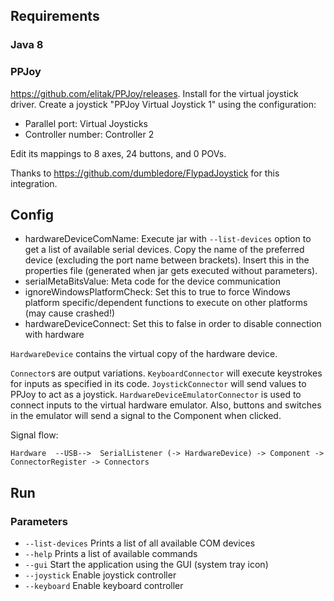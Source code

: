 
## Requirements

### Java 8

### PPJoy

https://github.com/elitak/PPJoy/releases.
Install for the virtual joystick driver. Create a joystick "PPJoy Virtual Joystick 1" using the configuration:
- Parallel port: Virtual Joysticks
- Controller number: Controller 2

Edit its mappings to 8 axes, 24 buttons, and 0 POVs.

Thanks to https://github.com/dumbledore/FlypadJoystick for this integration.

## Config

- hardwareDeviceComName: Execute jar with `--list-devices` option to get a list of available serial devices. Copy the name of the preferred device (excluding the port name between brackets). Insert this in the properties file (generated when jar gets executed without parameters).
- serialMetaBitsValue: Meta code for the device communication
- ignoreWindowsPlatformCheck: Set this to true to force Windows platform specific/dependent functions to execute on other platforms (may cause crashed!)
- hardwareDeviceConnect: Set this to false in order to disable connection with hardware

`HardwareDevice` contains the virtual copy of the hardware device.

`Connector`s are output variations. 
`KeyboardConnector` will execute keystrokes for inputs as specified in its code. 
`JoystickConnector` will send values to PPJoy to act as a joystick. 
`HardwareDeviceEmulatorConnector` is used to connect inputs to the virtual hardware emulator. Also, buttons and switches in the emulator will send a signal to the Component when clicked.

Signal flow:
```
Hardware  --USB-->  SerialListener (-> HardwareDevice) -> Component -> ConnectorRegister -> Connectors
```

## Run

### Parameters

- `--list-devices` Prints a list of all available COM devices
- `--help` Prints a list of available commands
- `--gui` Start the application using the GUI (system tray icon)
- `--joystick` Enable joystick controller
- `--keyboard` Enable keyboard controller